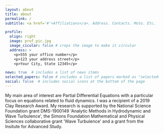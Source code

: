 ```yaml
---
layout: about
title: about
permalink: /
subtitle: <a href='#'>Affiliations</a>. Address. Contacts. Moto. Etc.

profile:
  align: right
  image: prof_pic.jpg
  image_cicular: false # crops the image to make it circular
  address: >
    <p>555 your office number</p>
    <p>123 your address street</p>
    <p>Your City, State 12345</p>

news: true  # includes a list of news items
selected_papers: false # includes a list of papers marked as "selected={true}"
social: false  # includes social icons at the bottom of the page
---
```

My main area of interest are Partial Differential Equations with a particular focus on equations related to fluid dynamics. I was a recipient of a 2019 Clay Research Award. My research is supported by the National Science Foundation grant DMS-1900149 'Analytic Methods in Hydrodynamic and Wave Turbulence', the Simons Foundation Mathematical and Physical Sciences collaborative grant 'Wave Turbulence' and a grant from the Insitute for Advanced Study. 
